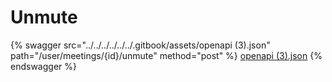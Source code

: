 # Unmute

{% swagger src="../../../../../../.gitbook/assets/openapi (3).json" path="/user/meetings/{id}/unmute" method="post" %}
[openapi (3).json](<../../../../../../.gitbook/assets/openapi (3).json>)
{% endswagger %}
